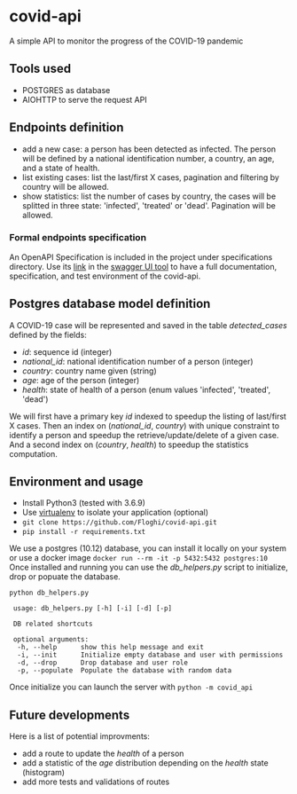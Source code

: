 # covid-api
A simple API to monitor the progress of the COVID-19 pandemic

## Tools used

* POSTGRES as database
* AIOHTTP to serve the request API

## Endpoints definition

* add a new case: a person has been detected as infected. The person will be defined by a national identification number, a country, an age, and a state of health.
* list existing cases: list the last/first X cases, pagination and filtering by country will be allowed. 
* show statistics: list the number of cases by country, the cases will be splitted in three state: 'infected', 'treated' or 'dead'. Pagination will be allowed.

### Formal endpoints specification

An OpenAPI Specification is included in the project under specifications directory. Use its [link](https://raw.githubusercontent.com/Floghi/covid-api/master/specifications/openapi.yaml) in the [swagger UI tool](https://petstore.swagger.io/) to have a full documentation, specification, and test environment of the covid-api.

## Postgres database model definition

A COVID-19 case will be represented and saved in the table *detected_cases* defined by the fields:
* *id*: sequence id (integer)
* *national_id*: national identification number of a person (integer)
* *country*: country name given (string)
* *age*: age of the person (integer)
* *health*: state of health of a person (enum values 'infected', 'treated', 'dead')

We will first have a primary key *id* indexed to speedup the listing of last/first X cases.
Then an index on (*national_id*, *country*) with unique constraint to identify a person and speedup the retrieve/update/delete of a given case. 
And a second index on (*country*, *health*) to speedup the statistics computation.

## Environment and usage

* Install Python3 (tested with 3.6.9)
* Use [virtualenv](https://python-guide-pt-br.readthedocs.io/fr/latest/dev/virtualenvs.html) to isolate your application (optional)
* `git clone https://github.com/Floghi/covid-api.git`
* `pip install -r requirements.txt`

We use a postgres (10.12) database, you can install it locally on your system or use a docker image `docker run --rm -it -p 5432:5432 postgres:10`
Once installed and running you can use the *db_helpers.py* script to initialize, drop or popuate the database.

`python db_helpers.py`
```
 usage: db_helpers.py [-h] [-i] [-d] [-p]

 DB related shortcuts

 optional arguments:
  -h, --help      show this help message and exit
  -i, --init      Initialize empty database and user with permissions
  -d, --drop      Drop database and user role
  -p, --populate  Populate the database with random data
```

Once initialize you can launch the server with `python -m covid_api`

## Future developments

Here is a list of potential improvments:
* add a route to update the *health* of a person
* add a statistic of the *age* distribution depending on the *health* state (histogram)
* add more tests and validations of routes
